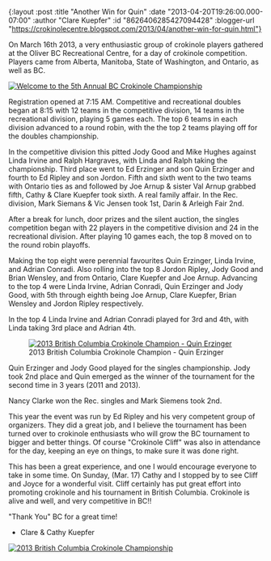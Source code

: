 {:layout :post
 :title "Another Win for Quin"
 :date "2013-04-20T19:26:00.000-07:00"
 :author "Clare Kuepfer"
 :id "8626406285427094428"
 :blogger-url "https://crokinolecentre.blogspot.com/2013/04/another-win-for-quin.html"}

On March 16th 2013, a very enthusiastic group of crokinole players gathered at the Oliver BC Recreational Centre, for a day of crokinole competition. Players came from Alberta, Manitoba, State of Washington, and Ontario, as well as BC.

[![Welcome to the 5th Annual BC Crokinole Championship](/images/2013-04-20-another-win-for-quin/bc2.jpg)](/images/2013-04-20-another-win-for-quin/bc2.jpg)

Registration opened at 7:15 AM. Competitive and recreational doubles began at 8:15 with 12 teams in the competitive division, 14 teams in the recreational division, playing 5 games each. The top 6 teams in each division advanced to a round robin, with the the top 2 teams playing off for the doubles championship. 

In the competitive division this pitted Jody Good and Mike Hughes against Linda Irvine and Ralph Hargraves, with Linda and Ralph taking the championship. Third place went to Ed Erzinger and son Quin Erzinger and fourth to Ed Ripley and son Jordon. Fifth and sixth went to the two teams with Ontario ties as and followed by Joe Arnup & sister Val Arnup grabbed fifth, Cathy & Clare Kuepfer took sixth. A real family affair. In the Rec. division, Mark Siemans & Vic Jensen took 1st, Darin & Arleigh Fair 2nd. 

After a break for lunch, door prizes and the silent auction, the singles competition began with 22 players in the competitive division and 24 in the recreational division. After playing 10 games each, the top 8 moved on to the round robin playoffs. 

Making the top eight were perennial favourites Quin Erzinger, Linda Irvine, and Adrian Conradi. Also rolling into the top 8 Jordon Ripley, Jody Good and Brian Wensley, and from Ontario, Clare Kuepfer and Joe Arnup. Advancing to the top 4 were Linda Irvine, Adrian Conradi, Quin Erzinger and Jody Good, with 5th through eighth being Joe Arnup, Clare Kuepfer, Brian Wensley and Jordon Ripley respectively.

In the top 4 Linda Irvine and Adrian Conradi played for 3rd and 4th, with Linda taking 3rd place and Adrian 4th.

<figure>
	<a href="/images/2013-04-20-another-win-for-quin/bc3.jpg"><img src="/images/2013-04-20-another-win-for-quin/bc3.jpg" alt="2013 British Columbia Crokinole Champion - Quin Erzinger" /></a>
	<figcaption>2013 British Columbia Crokinole Champion - Quin Erzinger</figcaption>
</figure>

Quin Erzinger and Jody Good played for the singles championship. Jody took 2nd place and Quin emerged as the winner of the tournament for the second time in 3 years (2011 and 2013). 

Nancy Clarke won the Rec. singles and Mark Siemens took 2nd.

This year the event was run by Ed Ripley and his very competent group of organizers. They did a great job, and I believe the tournament has been turned over to crokinole enthusiasts who will grow the BC tournament to bigger and better things. Of course "Crokinole Cliff" was also in attendance for the day, keeping an eye on things, to make sure it was done right.

This has been a great experience, and one I would encourage everyone to take in some time. On Sunday, (Mar. 17) Cathy and I stopped by to see Cliff and Joyce for a wonderful visit. Cliff certainly has put great effort into promoting crokinole and his tournament in British Columbia. Crokinole is alive and well, and very competitive in BC!!

"Thank You" BC for a great time! 

- Clare & Cathy Kuepfer

[![2013 British Columbia Crokinole Championship](/images/2013-04-20-another-win-for-quin/bc1.jpg)](/images/2013-04-20-another-win-for-quin/bc1.jpg)
